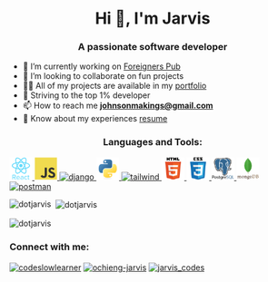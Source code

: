 <!--

- 👋 Hi, I’m Jarvis
- 👀 I’m a frontend web developer
- 🏁️ Striving to the top 1% developer
- 🌱 I’m leveling my backend skills with django under #30daysofdjango
- 💞️ Lets connect and learn
- -->
<!---
dotjarvis/dotjarvis is a ✨ special ✨ repository because its `README.md` (this file) appears on your GitHub profile.
You can click the Preview link to take a look at your changes.
--->


<!--
# 💫 About Me:
Hi 👋, I am Jarvis 


## 🌐 Socials:
[![Instagram](https://img.shields.io/badge/Instagram-%23E4405F.svg?logo=Instagram&logoColor=white)](https://instagram.com/jarvis_codes) [![LinkedIn](https://img.shields.io/badge/LinkedIn-%230077B5.svg?logo=linkedin&logoColor=white)](https://linkedin.com/in/ochieng-jarvis) [![X](https://img.shields.io/badge/X-black.svg?logo=X&logoColor=white)](https://x.com/codeslowlearner) 

# 💻 Tech Stack:
![HTML5](https://img.shields.io/badge/html5-%23E34F26.svg?style=for-the-badge&logo=html5&logoColor=white) ![CSS3](https://img.shields.io/badge/css3-%231572B6.svg?style=for-the-badge&logo=css3&logoColor=white) ![Python](https://img.shields.io/badge/python-3670A0?style=for-the-badge&logo=python&logoColor=ffdd54) ![JavaScript](https://img.shields.io/badge/javascript-%23323330.svg?style=for-the-badge&logo=javascript&logoColor=%23F7DF1E) ![GithubPages](https://img.shields.io/badge/github%20pages-121013?style=for-the-badge&logo=github&logoColor=white) ![Render](https://img.shields.io/badge/Render-%46E3B7.svg?style=for-the-badge&logo=render&logoColor=white) ![Netlify](https://img.shields.io/badge/netlify-%23000000.svg?style=for-the-badge&logo=netlify&logoColor=#00C7B7) ![Django](https://img.shields.io/badge/django-%23092E20.svg?style=for-the-badge&logo=django&logoColor=white) ![TailwindCSS](https://img.shields.io/badge/tailwindcss-%2338B2AC.svg?style=for-the-badge&logo=tailwind-css&logoColor=white) ![React](https://img.shields.io/badge/react-%2320232a.svg?style=for-the-badge&logo=react&logoColor=%2361DAFB) ![SQLite](https://img.shields.io/badge/sqlite-%2307405e.svg?style=for-the-badge&logo=sqlite&logoColor=white) ![MongoDB](https://img.shields.io/badge/MongoDB-%234ea94b.svg?style=for-the-badge&logo=mongodb&logoColor=white) ![Firebase](https://img.shields.io/badge/Firebase-039BE5?style=for-the-badge&logo=Firebase&logoColor=white)
# 📊 GitHub Stats:
![](https://github-readme-stats.vercel.app/api?username=dotjarvis&theme=dark&hide_border=false&include_all_commits=false&count_private=false)<br/>
![](https://github-readme-streak-stats.herokuapp.com/?user=dotjarvis&theme=dark&hide_border=false)<br/>
![](https://github-readme-stats.vercel.app/api/top-langs/?username=dotjarvis&theme=dark&hide_border=false&include_all_commits=false&count_private=false&layout=compact)

---
[![](https://visitcount.itsvg.in/api?id=dotjarvis&icon=0&color=0)](https://visitcount.itsvg.in)

  ## 💰 You can help me by Donating
  [![PayPal](https://img.shields.io/badge/PayPal-00457C?style=for-the-badge&logo=paypal&logoColor=white)](https://paypal.me/jarvisochieng2018@gmail.com) 

  
<!-- Proudly created with GPRM ( https://gprm.itsvg.in ) -->

<h1 align="center">Hi 👋, I'm Jarvis</h1>
<h3 align="center">A passionate software developer</h3>

- 🔭 I’m currently working on [Foreigners Pub](https://github.com/dotjarvis/foreignersPub/)
- 👯 I’m looking to collaborate on fun projects
- 👨‍💻 All of my projects are available in my [portfolio](jarviscodes.netlify.app)
- 🏁️ Striving to the top 1% developer
- 📫 How to reach me **johnsonmakings@gmail.com**
- 📄 Know about my experiences [resume](https://drive.google.com/file/d/1Lby1-1DkR2EvclOzINX56XdvZod3YAbM/view)

<h3 align="center">Languages and Tools:</h3>
<p align="left"> 
  <a href="https://reactjs.org/" target="_blank" rel="noreferrer"> 
    <img src="https://raw.githubusercontent.com/devicons/devicon/master/icons/react/react-original-wordmark.svg" alt="react" width="40" height="40"/> 
  </a>
  
   
  <a href="https://developer.mozilla.org/en-US/docs/Web/JavaScript" target="_blank" rel="noreferrer"> 
    <img src="https://raw.githubusercontent.com/devicons/devicon/master/icons/javascript/javascript-original.svg" alt="javascript" width="40" height="40"/> 
  </a>
  
   
  <a href="https://www.djangoproject.com/" target="_blank" rel="noreferrer"> 
    <img src="https://cdn.worldvectorlogo.com/logos/django.svg" alt="django" width="40" height="40"/> 
  </a>

   
  <a href="https://www.python.org" target="_blank" rel="noreferrer"> 
    <img src="https://raw.githubusercontent.com/devicons/devicon/master/icons/python/python-original.svg" alt="python" width="40" height="40"/> 
  </a>

   
  <a href="https://tailwindcss.com/" target="_blank" rel="noreferrer"> 
    <img src="https://www.vectorlogo.zone/logos/tailwindcss/tailwindcss-icon.svg" alt="tailwind" width="40" height="40"/> 
  </a>

   
  <a href="https://www.w3.org/html/" target="_blank" rel="noreferrer"> 
    <img src="https://raw.githubusercontent.com/devicons/devicon/master/icons/html5/html5-original-wordmark.svg" alt="html5" width="40" height="40"/> 
  </a>

   
  <a href="https://www.w3schools.com/css/" target="_blank" rel="noreferrer"> 
    <img src="https://raw.githubusercontent.com/devicons/devicon/master/icons/css3/css3-original-wordmark.svg" alt="css3" width="40" height="40"/>
  </a>

   
  <a href="https://www.postgresql.org" target="_blank" rel="noreferrer"> 
    <img src="https://raw.githubusercontent.com/devicons/devicon/master/icons/postgresql/postgresql-original-wordmark.svg" alt="postgresql" width="40" height="40"/> 
  </a> 

  
  <a href="https://www.mongodb.com/" target="_blank" rel="noreferrer"> 
    <img src="https://raw.githubusercontent.com/devicons/devicon/master/icons/mongodb/mongodb-original-wordmark.svg" alt="mongodb" width="40" height="40"/> 
  </a>
  
   
  <a href="https://postman.com" target="_blank" rel="noreferrer"> 
    <img src="https://www.vectorlogo.zone/logos/getpostman/getpostman-icon.svg" alt="postman" width="40" height="40"/> 
  </a>
</p>

<p>
  <img align="left" src="https://github-readme-stats.vercel.app/api/top-langs?username=dotjarvis&show_icons=true&locale=en&layout=compact" alt="dotjarvis" />
</p>

<p>
  &nbsp;
  <img align="center" src="https://github-readme-stats.vercel.app/api?username=dotjarvis&show_icons=true&locale=en" alt="dotjarvis" />
</p>

<p>
  <img align="center" src="https://github-readme-streak-stats.herokuapp.com/?user=dotjarvis&" alt="dotjarvis" />
</p>


<h3 align="left">Connect with me:</h3>
<p align="left">
<a href="https://twitter.com/codeslowlearner" target="blank"><img align="center" src="https://raw.githubusercontent.com/rahuldkjain/github-profile-readme-generator/master/src/images/icons/Social/twitter.svg" alt="codeslowlearner" height="30" width="40" /></a>
<a href="https://linkedin.com/in/ochieng-jarvis" target="blank"><img align="center" src="https://raw.githubusercontent.com/rahuldkjain/github-profile-readme-generator/master/src/images/icons/Social/linked-in-alt.svg" alt="ochieng-jarvis" height="30" width="40" /></a>
<a href="https://instagram.com/jarvis_codes" target="blank"><img align="center" src="https://raw.githubusercontent.com/rahuldkjain/github-profile-readme-generator/master/src/images/icons/Social/instagram.svg" alt="jarvis_codes" height="30" width="40" /></a>
</p>

